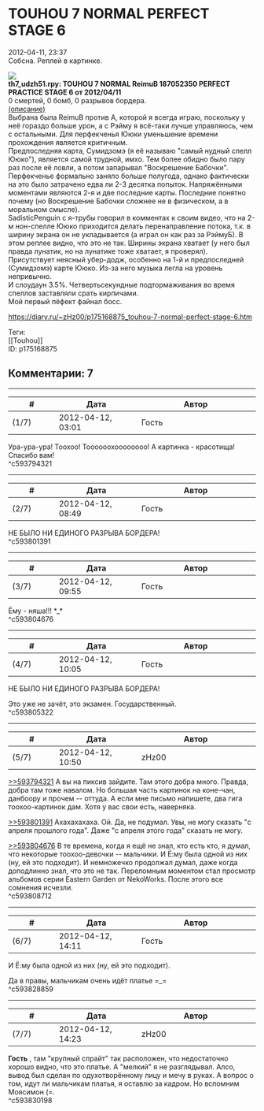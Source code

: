TOUHOU 7 NORMAL PERFECT STAGE 6
===============================

  
2012-04-11, 23:37  
 Собсна. Реплей в картинке.   
   
   [![](https://d.radikal.ru/d08/2201/dc/2a40e0792d1e.jpg)](http://www.pixiv.net/member_illust.php?mode=medium&illust_id=16811738)     
  **th7\_udzh51.rpy: TOUHOU 7 NORMAL ReimuB 187052350 PERFECT PRACTICE STAGE 6 от 2012/04/11**    
 0 смертей, 0 бомб, 0 разрывов бордера.   
  [(описание)](https://zHz00.diary.ru/p175168875.htm?index=1#linkmore175168875m1)      
 Выбрана была ReimuB против A, которой я всегда играю, поскольку у неё гораздо больше урон, а с Рэйму я всё-таки лучше управляюсь, чем с остальными. Для перфекченья Ююки уменьшение времени прохождения является критичным.   
 Предпоследняя карта, Сумидзомэ (я её называю "самый нудный спелл Ююко"), является самой трудной, имхо. Тем более обидно было пару раз после её ловли, а потом запарывал "Воскрешение Бабочки".   
 Перфекченье формально заняло больше полугода, однако фактически на это было затрачено едва ли 2-3 десятка попыток. Напряжёнными моментами являются 2-я и две последние карты. Последние понятно почему (но Воскрешение Бабочки сложнее не в физическом, а в моральном смысле).   
 SadisticPenguin с я-трубы говорил в комментах к своим видео, что на 2-м нон-спелле Ююко приходится делать перенаправление потока, т.к. в ширину экрана он не укладывается (а играл он как раз за РэймуБ). В этом реплее видно, что это не так. Ширины экрана хватает (у него был правда лунатик, но на лунатике тоже хватает, я проверял).   
 Присутствует неясный убер-додж, особенно на 1-й и предпоследней (Сумидзомэ) карте Ююко. Из-за него музыка легла на уровень непривычно.   
 И слоудаун 3.5%. Четвертьсекундные подтормаживания во время спеллов заставляли срать кирпичами.   
 Мой первый пёфект файнал босс.     
  
<https://diary.ru/~zHz00/p175168875_touhou-7-normal-perfect-stage-6.htm>  
  
Теги:  
[[Touhou]]  
ID: p175168875  


Комментарии: 7
--------------

  


---



|         #         |              Дата              |                     Автор                     |           ID           |
| --- | --- | --- | --- |
| (1/7) | 2012-04-12, 03:01 | Гость | c593794321 |

  
 Ура-ура-ура! Тоохоо! Тоооооохоооооооо! А картинка - красотища! Спасибо вам!   
 ^c593794321

---



|         #         |              Дата              |                     Автор                     |           ID           |
| --- | --- | --- | --- |
| (2/7) | 2012-04-12, 08:49 | Гость | c593801391 |

  
 НЕ БЫЛО НИ ЕДИНОГО РАЗРЫВА БОРДЕРА!   
 ^c593801391

---



|         #         |              Дата              |                     Автор                     |           ID           |
| --- | --- | --- | --- |
| (3/7) | 2012-04-12, 09:55 | Гость | c593804676 |

  
 Ёму - няша!!! \*\_\*   
 ^c593804676

---



|         #         |              Дата              |                     Автор                     |           ID           |
| --- | --- | --- | --- |
| (4/7) | 2012-04-12, 10:05 | Гость | c593805322 |

  
  НЕ БЫЛО НИ ЕДИНОГО РАЗРЫВА БОРДЕРА!    
   
 Это уже не зачёт, это экзамен. Государственный.   
 ^c593805322

---



|         #         |              Дата              |                     Автор                     |           ID           |
| --- | --- | --- | --- |
| (5/7) | 2012-04-12, 10:50 | zHz00 | c593808712 |

  
  [>>593794321](http://www.diary.ru/~zHz00/p175168875.htm#593794321)  А вы на пиксив зайдите. Там этого добра много. Правда, добра там тоже навалом. Но большая часть картинок на коне-чан, данбоору и прочем -- оттуда. А если мне письмо напишете, два гига тоохоо-картинок дам. Хотя у вас свои есть, наверняка.   
   
  [>>593801391](http://www.diary.ru/~zHz00/p175168875.htm#593801391)  Ахахахахаха. Ой. Да, не подумал. Увы, не могу сказать "с апреля прошлого года". Даже "с апреля этого года" сказать не могу.   
   
  [>>593804676](http://www.diary.ru/~zHz00/p175168875.htm#593804676)  В те времена, когда я ещё не знал, кто есть кто, я думал, что некоторые тоохоо-девочки -- мальчики. И Ё:му была одной из них (ну, ей это подходит). И немножечко продолжал думал, даже когда доподлинно знал, что это не так. Переломным моментом стал просмотр альбомов серии Eastern Garden от NekoWorks. После этого все сомнения исчезли.   
 ^c593808712

---



|         #         |              Дата              |                     Автор                     |           ID           |
| --- | --- | --- | --- |
| (6/7) | 2012-04-12, 14:11 | Гость | c593828859 |

  
  И Ё:му была одной из них (ну, ей это подходит).    
   
 Да в правы, мальчикам очень идёт платье =\_=   
 ^c593828859

---



|         #         |              Дата              |                     Автор                     |           ID           |
| --- | --- | --- | --- |
| (7/7) | 2012-04-12, 14:23 | zHz00 | c593830198 |

  
  **Гость**  , там "крупный спрайт" так расположен, что недостаточно хорошо видно, что это платье. А "мелкий" я не разглядывал. Алсо, вывод был сделан по одухотворённому лицу и мечу в руках. А вопрос о том, идут ли мальчикам платья, я оставлю за кадром. Но вспомним Моясимон (=.   
 ^c593830198